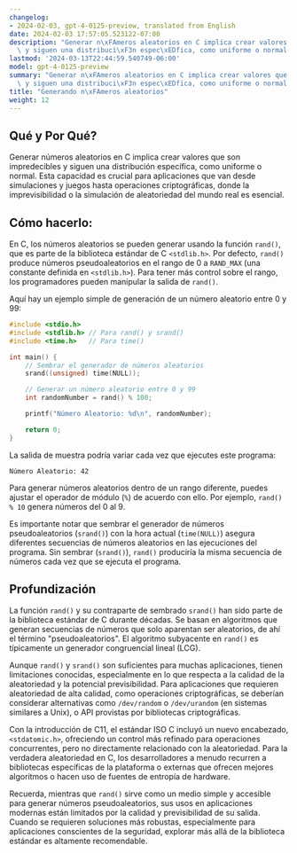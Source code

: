```yaml
---
changelog:
- 2024-02-03, gpt-4-0125-preview, translated from English
date: 2024-02-03 17:57:05.523122-07:00
description: "Generar n\xFAmeros aleatorios en C implica crear valores que son impredecibles\
  \ y siguen una distribuci\xF3n espec\xEDfica, como uniforme o normal. Esta capacidad\u2026"
lastmod: '2024-03-13T22:44:59.540749-06:00'
model: gpt-4-0125-preview
summary: "Generar n\xFAmeros aleatorios en C implica crear valores que son impredecibles\
  \ y siguen una distribuci\xF3n espec\xEDfica, como uniforme o normal."
title: "Generando n\xFAmeros aleatorios"
weight: 12
---
```


## Qué y Por Qué?

Generar números aleatorios en C implica crear valores que son impredecibles y siguen una distribución específica, como uniforme o normal. Esta capacidad es crucial para aplicaciones que van desde simulaciones y juegos hasta operaciones criptográficas, donde la imprevisibilidad o la simulación de aleatoriedad del mundo real es esencial.

## Cómo hacerlo:

En C, los números aleatorios se pueden generar usando la función `rand()`, que es parte de la biblioteca estándar de C `<stdlib.h>`. Por defecto, `rand()` produce números pseudoaleatorios en el rango de 0 a `RAND_MAX` (una constante definida en `<stdlib.h>`). Para tener más control sobre el rango, los programadores pueden manipular la salida de `rand()`.

Aquí hay un ejemplo simple de generación de un número aleatorio entre 0 y 99:

```c
#include <stdio.h>
#include <stdlib.h> // Para rand() y srand()
#include <time.h>   // Para time()

int main() {
    // Sembrar el generador de números aleatorios
    srand((unsigned) time(NULL));

    // Generar un número aleatorio entre 0 y 99
    int randomNumber = rand() % 100;

    printf("Número Aleatorio: %d\n", randomNumber);

    return 0;
}
```

La salida de muestra podría variar cada vez que ejecutes este programa:

```
Número Aleatorio: 42
```
Para generar números aleatorios dentro de un rango diferente, puedes ajustar el operador de módulo (`%`) de acuerdo con ello. Por ejemplo, `rand() % 10` genera números del 0 al 9.

Es importante notar que sembrar el generador de números pseudoaleatorios (`srand()`) con la hora actual (`time(NULL)`) asegura diferentes secuencias de números aleatorios en las ejecuciones del programa. Sin sembrar (`srand()`), `rand()` produciría la misma secuencia de números cada vez que se ejecuta el programa.

## Profundización

La función `rand()` y su contraparte de sembrado `srand()` han sido parte de la biblioteca estándar de C durante décadas. Se basan en algoritmos que generan secuencias de números que solo aparentan ser aleatorios, de ahí el término "pseudoaleatorios". El algoritmo subyacente en `rand()` es típicamente un generador congruencial lineal (LCG).

Aunque `rand()` y `srand()` son suficientes para muchas aplicaciones, tienen limitaciones conocidas, especialmente en lo que respecta a la calidad de la aleatoriedad y la potencial previsibilidad. Para aplicaciones que requieren aleatoriedad de alta calidad, como operaciones criptográficas, se deberían considerar alternativas como `/dev/random` o `/dev/urandom` (en sistemas similares a Unix), o API provistas por bibliotecas criptográficas.

Con la introducción de C11, el estándar ISO C incluyó un nuevo encabezado, `<stdatomic.h>`, ofreciendo un control más refinado para operaciones concurrentes, pero no directamente relacionado con la aleatoriedad. Para la verdadera aleatoriedad en C, los desarrolladores a menudo recurren a bibliotecas específicas de la plataforma o externas que ofrecen mejores algoritmos o hacen uso de fuentes de entropía de hardware.

Recuerda, mientras que `rand()` sirve como un medio simple y accesible para generar números pseudoaleatorios, sus usos en aplicaciones modernas están limitados por la calidad y previsibilidad de su salida. Cuando se requieren soluciones más robustas, especialmente para aplicaciones conscientes de la seguridad, explorar más allá de la biblioteca estándar es altamente recomendable.

